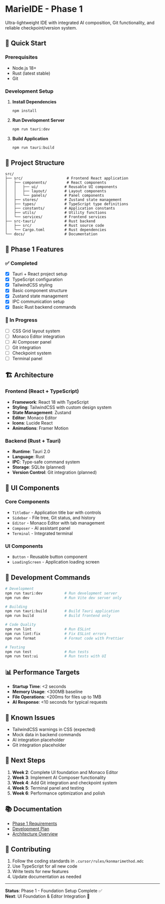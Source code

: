 # MarieIDE - Phase 1

Ultra-lightweight IDE with integrated AI composition, Git functionality, and reliable checkpoint/version system.

## 🚀 Quick Start

### Prerequisites

- Node.js 18+ 
- Rust (latest stable)
- Git

### Development Setup

1. **Install Dependencies**
   ```bash
   npm install
   ```

2. **Run Development Server**
   ```bash
   npm run tauri:dev
   ```

3. **Build Application**
   ```bash
   npm run tauri:build
   ```

## 📁 Project Structure

```
src/
├── src/                    # Frontend React application
│   ├── components/         # React components
│   │   ├── ui/            # Reusable UI components
│   │   ├── layout/        # Layout components
│   │   └── panels/        # Panel components
│   ├── stores/            # Zustand state management
│   ├── types/             # TypeScript type definitions
│   ├── constants/         # Application constants
│   ├── utils/             # Utility functions
│   └── services/          # Frontend services
├── src-tauri/             # Rust backend
│   ├── src/               # Rust source code
│   └── Cargo.toml         # Rust dependencies
└── docs/                  # Documentation
```

## 🎯 Phase 1 Features

### ✅ Completed
- [x] Tauri + React project setup
- [x] TypeScript configuration
- [x] TailwindCSS styling
- [x] Basic component structure
- [x] Zustand state management
- [x] IPC communication setup
- [x] Basic Rust backend commands

### 🚧 In Progress
- [ ] CSS Grid layout system
- [ ] Monaco Editor integration
- [ ] AI Composer panel
- [ ] Git integration
- [ ] Checkpoint system
- [ ] Terminal panel

## 🏗️ Architecture

### Frontend (React + TypeScript)
- **Framework**: React 18 with TypeScript
- **Styling**: TailwindCSS with custom design system
- **State Management**: Zustand
- **Editor**: Monaco Editor
- **Icons**: Lucide React
- **Animations**: Framer Motion

### Backend (Rust + Tauri)
- **Runtime**: Tauri 2.0
- **Language**: Rust
- **IPC**: Type-safe command system
- **Storage**: SQLite (planned)
- **Version Control**: Git integration (planned)

## 🎨 UI Components

### Core Components
- `TitleBar` - Application title bar with controls
- `Sidebar` - File tree, Git status, and history
- `Editor` - Monaco Editor with tab management
- `Composer` - AI assistant panel
- `Terminal` - Integrated terminal

### UI Components
- `Button` - Reusable button component
- `LoadingScreen` - Application loading screen

## 🔧 Development Commands

```bash
# Development
npm run tauri:dev          # Run development server
npm run dev                # Run Vite dev server only

# Building
npm run tauri:build        # Build Tauri application
npm run build              # Build frontend only

# Code Quality
npm run lint               # Run ESLint
npm run lint:fix           # Fix ESLint errors
npm run format             # Format code with Prettier

# Testing
npm run test               # Run tests
npm run test:ui            # Run tests with UI
```

## 📊 Performance Targets

- **Startup Time**: <2 seconds
- **Memory Usage**: <300MB baseline
- **File Operations**: <200ms for files up to 1MB
- **AI Response**: <10 seconds for typical requests

## 🚨 Known Issues

- TailwindCSS warnings in CSS (expected)
- Mock data in backend commands
- AI integration placeholder
- Git integration placeholder

## 🔄 Next Steps

1. **Week 2**: Complete UI foundation and Monaco Editor
2. **Week 3**: Implement AI Composer functionality
3. **Week 4**: Add Git integration and checkpoint system
4. **Week 5**: Terminal panel and testing
5. **Week 6**: Performance optimization and polish

## 📚 Documentation

- [Phase 1 Requirements](../docs/phases/phase1/phase1_requirements.md)
- [Development Plan](../PHASE1_DEVELOPMENT_PLAN.md)
- [Architecture Overview](../docs/architecture/README.md)

## 🤝 Contributing

1. Follow the coding standards in `.cursor/rules/konmarimethod.mdc`
2. Use TypeScript for all new code
3. Write tests for new features
4. Update documentation as needed

---

**Status**: Phase 1 - Foundation Setup Complete ✅  
**Next**: UI Foundation & Editor Integration 🚧